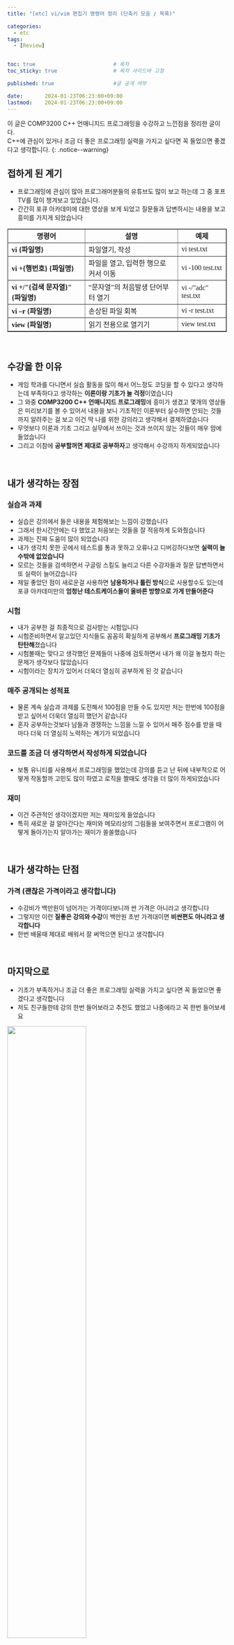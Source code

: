 ```yaml
---
title: "[etc] vi/vim 편집기 명령어 정리 (단축키 모음 / 목록)"

categories:
  - etc
tags:
  - [Review]


toc: true                         # 목차
toc_sticky: true                  # 목차 사이드바 고정

published: true                   #글 공개 여부

date:       2024-01-23T06:23:00+09:00
lastmod:    2024-01-23T06:23:00+09:00
---
```


<!-- description : 25자에서 160자 사이 -->
이 글은 COMP3200 C++ 언매니지드 프로그래밍을 수강하고 느낀점을 정리한 글이다.<br>
C++에 관심이 있거나 조금 더 좋은 프로그래밍 실력을 가지고 싶다면 꼭 들었으면 좋겠다고 생각합니다.
{: .notice--warning}

## 접하게 된 계기
- 프로그래밍에 관심이 많아 프로그래머분들의 유튜브도 많이 보고 하는데 그 중 포프TV를 많이 챙겨보고 있었습니다.
- 간간히 포큐 아카데미에 대한 영상을 보게 되었고 질문들과 답변하시는 내용을 보고 흥미를 가지게 되었습니다

<table style="border-collapse: collapse; width: 100%;" border="1" data-ke-style="style15" data-ke-align="alignLeft">
<tbody>
<tr>
<td style="text-align: center;"><span style="font-family: 'Noto Serif KR';"><b>명령어</b></span></td>
<td style="text-align: center;"><span style="font-family: 'Noto Serif KR';"><b>설명</b></span></td>
<td style="text-align: center;"><span style="font-family: 'Noto Serif KR';"><b>예제</b></span></td>
</tr>
<tr>
<td><span style="font-family: 'Noto Serif KR';"><b>vi {파일명}</b></span></td>
<td><span style="font-family: 'Noto Serif KR';">파일열기, 작성</span></td>
<td><span style="font-family: 'Noto Serif KR';">vi test.txt</span></td>
</tr>
<tr>
<td><span style="font-family: 'Noto Serif KR';"><b>vi +{행번호} {파일명}</b></span></td>
<td><span style="font-family: 'Noto Serif KR';">파일을 열고, 입력한 행으로 커서 이동</span></td>
<td><span style="font-family: 'Noto Serif KR';">vi -100 test.txt</span></td>
</tr>
<tr>
<td><span style="font-family: 'Noto Serif KR';"><b>vi +/"{검색 문자열}" {파일명}</b></span></td>
<td><span style="font-family: 'Noto Serif KR';">“문자열”의 처음발생 단어부터 열기</span></td>
<td><span style="font-family: 'Noto Serif KR';">vi -/"adc" test.txt</span></td>
</tr>
<tr>
<td><span style="font-family: 'Noto Serif KR';"><b>vi –r {파일명}</b></span></td>
<td><span style="font-family: 'Noto Serif KR';">손상된 파일 회복</span></td>
<td><span style="font-family: 'Noto Serif KR';">vi -r test.txt</span></td>
</tr>
<tr>
<td><span style="font-family: 'Noto Serif KR';"><b>view {파일명}</b></span></td>
<td><span style="font-family: 'Noto Serif KR';">읽기 전용으로 열기기</span></td>
<td><span style="font-family: 'Noto Serif KR';">view test.txt</span></td>
</tr>
</tbody>
</table>





<br>

## 수강을 한 이유
- 게임 학과를 다니면서 실습 활동을 많이 해서 어느정도 코딩을 할 수 있다고 생각하는데 부족하다고 생각하는 **이론이랑 기초가 늘 걱정**이였습니다
- 그 와중 **COMP3200 C++ 언매니지드 프로그래밍**에 흥미가 생겼고 몇개의 영상들은 미리보기를 볼 수 있어서 내용을 보니 기초적인 이론부터 실수하면 안되는 것들까지 알려주는 걸 보고 이건 딱 나를 위한 강의라고 생각해서 결제하였습니다
- 무엇보다 이론과 기초 그리고 실무에서 쓰이는 것과 쓰이지 않는 것들이 매우 맘에 들었습니다
- 그리고 이참에 **공부할꺼면 제대로 공부하자**고 생각해서 수강까지 하게되었습니다

<br>

## 내가 생각하는 장점

### 실습과 과제
- 실습은 강의에서 들은 내용을 체험해보는 느낌이 강했습니다
- 그래서 한시간안에는 다 했었고 처음보는 것들을 잘 적응하게 도와줬습니다
- 과제는 진짜 도움이 많이 되었습니다
- 내가 생각치 못한 곳에서 테스트를 통과 못하고 오류나고 디버깅하다보면 **실력이 늘수밖에 없었습니다**
- 모르는 것들을 검색하면서 구글링 스킬도 늘리고 다른 수강자들과 질문 답변하면서 또 실력이 늘어갔습니다
- 제일 좋았던 점이 새로운걸 사용하면 **남용하거나 틀린 방식**으로 사용할수도 있는데 포큐 아카데미만의 **엄청난 테스트케이스들이 올바른 방향으로 가게 만들어준다**

### 시험
- 내가 공부한 걸 최종적으로 검사받는 시험입니다
- 시험준비하면서 알고있던 지식들도 꼼꼼히 확실하게 공부해서 **프로그래밍 기초가 탄탄해**졌습니다
- 시험볼때는 맞다고 생각했던 문제들이 나중에 검토하면서 내가 왜 이걸 놓쳤지 하는 문제가 생각보다 많았습니다
- 시험이라는 장치가 있어서 더욱더 열심히 공부하게 된 것 같습니다

### 매주 공개되는 성적표
- 물론 계속 실습과 과제를 도전해서 100점을 만들 수도 있지만 저는 한번에 100점을 받고 싶어서 더욱더 열심히 했던거 같습니다
- 혼자 공부하는것보다 남들과 경쟁하는 느낌을 느낄 수 있어서 매주 점수를 받을 때마다 더욱 더 열심히 노력하는 계기가 되었습니다

### 코드를 조금 더 생각하면서 작성하게 되었습니다
- 보통 유니티를 사용해서 프로그래밍을 했었는데 강의를 듣고 난 뒤에 내부적으로 어떻게 작동할까 고민도 많이 하였고 로직을 짤때도 생각을 더 많이 하게되었습니다

### 재미
- 이건 주관적인 생각이겠지만 저는 재미있게 들었습니다
- 특히 새로운 걸 알아간다는 재미와 메모리상의 그림들을 보여주면서 프로그램이 어떻게 돌아가는지 알아가는 재미가 쏠쏠했습니다

<br>

## 내가 생각하는 단점

### 가격 (괜찮은 가격이라고 생각합니다)
- 수강비가 백만원이 넘어가는 가격이다보니까 싼 가격은 아니라고 생각합니다
- 그렇지만 이런 **질좋은 강의와 수강**이 백만원 초반 가격대이면 **비싼편도 아니라고 생각합니다**
- 한번 배울때 제대로 배워서 잘 써먹으면 된다고 생각합니다

<br>

## 마지막으로
- 기초가 부족하거나 조금 더 좋은 프로그래밍 실력을 가지고 싶다면 꼭 들었으면 좋겠다고 생각합니다
- 저도 친구들한테 강의 한번 들어보라고 추천도 했었고 나중에라고 꼭 한번 들어보세요

<img src="https://raw.githubusercontent.com/reoul/reoul.github.io/main/assets/images/postImage/cpp-57-1.PNG" width="60%">

<br>

***
<br>

    💻 열심히 공부해서 작성 중이니 오류나 틀린 부분이 있을 경우 
      언제든지 댓글 혹은 메일로 알려주시면 감사하겠습니다! 😸


[맨 위로 이동하기](#){: .btn .btn--primary }{: .align-right}